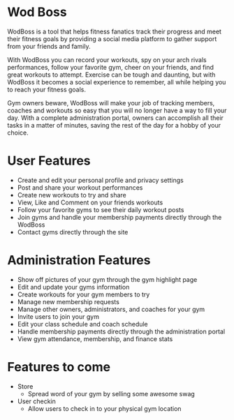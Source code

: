 # Wod Boss
WodBoss is a tool that helps fitness fanatics track their 
progress and meet their fitness goals by providing a social 
media platform to gather support from your friends and family.

With WodBoss you can record your workouts, spy on your arch rivals 
performances, follow your favorite gym, cheer on your friends, and 
find great workouts to attempt. Exercise can be tough and daunting, 
but with WodBoss it becomes a social experience to remember, all while 
helping you to reach your fitness goals. 

Gym owners beware, WodBoss will make your job of tracking members, coaches
and workouts so easy that you will no longer have a way to fill your day. 
With a complete administration portal, owners can accomplish all their tasks
in a matter of minutes, saving the rest of the day for a hobby of your choice.

# User Features
* Create and edit your personal profile and privacy settings
* Post and share your workout performances
* Create new workouts to try and share
* View, Like and Comment on your friends workouts
* Follow your favorite gyms to see their daily workout posts
* Join gyms and handle your membership payments directly through the WodBoss
* Contact gyms directly through the site

# Administration Features
* Show off pictures of your gym through the gym highlight page
* Edit and update your gyms information
* Create workouts for your gym members to try
* Manage new membership requests
* Manage other owners, administrators, and coaches for your gym
* Invite users to join your gym
* Edit your class schedule and coach schedule
* Handle membership payments directly through the administration portal
* View gym attendance, membership, and finance stats

# Features to come
* Store 
  * Spread word of your gym by selling some awesome swag
* User checkin
  * Allow users to check in to your physical gym location

